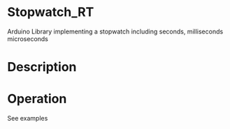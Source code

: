 # Stopwatch_RT

Arduino Library implementing a stopwatch including seconds, milliseconds microseconds

# Description


# Operation

See examples
